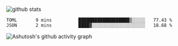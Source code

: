 ![github stats](https://github-readme-stats.vercel.app/api?username=iuvhub&show_icons=true)
<!--START_SECTION:waka-->
```text
TOML       9 mins          ███████████████████▒░░░░░   77.43 % 
JSON       2 mins          ████▓░░░░░░░░░░░░░░░░░░░░   18.68 % 
```
<!--END_SECTION:waka-->
![Ashutosh's github activity graph](https://activity-graph.herokuapp.com/graph?username=iuvhub&theme=react-dark)
